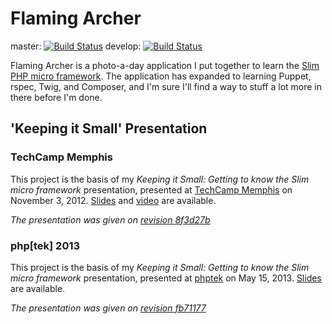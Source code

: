 Flaming Archer
==============

master: [![Build Status](https://secure.travis-ci.org/jeremykendall/flaming-archer.png?branch=master)](https://travis-ci.org/jeremykendall/flaming-archer) develop: [![Build Status](https://secure.travis-ci.org/jeremykendall/flaming-archer.png?branch=develop)](https://travis-ci.org/jeremykendall/flaming-archer)

Flaming Archer is a photo-a-day application I put together to learn the [Slim PHP micro framework](http://www.slimframework.com/).  The application has expanded to learning Puppet, rspec, Twig, and Composer, and I'm sure I'll find a way to stuff a lot more in there before I'm done.

'Keeping it Small' Presentation
-------------------------------

### TechCamp Memphis

This project is the basis of my *Keeping it Small: Getting to know the Slim micro framework* presentation, presented at [TechCamp Memphis](http://techcampmemphis.com/) on November 3, 2012. [Slides](http://www.slideshare.net/jeremykendall/keeping-it-small-slim-php) and [video](http://www.youtube.com/watch?v=yEA0VWHCFac) are available. 

*The presentation was given on [revision 8f3d27b](https://github.com/jeremykendall/flaming-archer/tree/8f3d27b73159924102b607cbc0f4a005c971058e)*

### php[tek] 2013

This project is the basis of my *Keeping it Small: Getting to know the Slim micro framework* presentation, presented at [phptek](http://tek.phparch.com/) on May 15, 2013. [Slides](http://slidesha.re/13xHfWR) are available. 

*The presentation was given on [revision fb71177](https://github.com/jeremykendall/flaming-archer/commit/fb711771ed9b7a8b1c745685a9b1534bee55dafe)*
